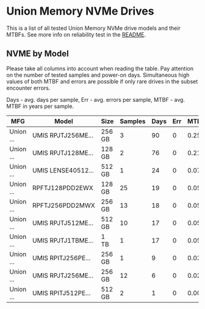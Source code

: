 Union Memory NVMe Drives
========================

This is a list of all tested Union Memory NVMe drive models and their MTBFs. See more
info on reliability test in the [README](https://github.com/linuxhw/SMART).

NVME by Model
------------

Please take all columns into account when reading the table. Pay attention on the
number of tested samples and power-on days. Simultaneous high values of both MTBF
and errors are possible if only rare drives in the subset encounter errors.

Days - avg. days per sample,
Err  - avg. errors per sample,
MTBF - avg. MTBF in years per sample.

| MFG       | Model              | Size   | Samples | Days  | Err   | MTBF |
|-----------|--------------------|--------|---------|-------|-------|------|
| Union ... | UMIS RPJTJ256ME... | 256 GB | 3       | 90    | 0     | 0.25   |
| Union ... | UMIS RPJTJ128ME... | 128 GB | 2       | 76    | 0     | 0.21   |
| Union ... | UMIS LENSE40512... | 512 GB | 1       | 24    | 0     | 0.07   |
| Union ... | RPFTJ128PDD2EWX    | 128 GB | 25      | 19    | 0     | 0.05   |
| Union ... | RPFTJ256PDD2MWX    | 256 GB | 13      | 18    | 0     | 0.05   |
| Union ... | UMIS RPJTJ512ME... | 512 GB | 10      | 17    | 0     | 0.05   |
| Union ... | UMIS RPJTJ1TBME... | 1 TB   | 1       | 17    | 0     | 0.05   |
| Union ... | UMIS RPITJ256PE... | 256 GB | 1       | 9     | 0     | 0.03   |
| Union ... | UMIS RPJTJ256ME... | 256 GB | 12      | 6     | 0     | 0.02   |
| Union ... | UMIS RPITJ512PE... | 512 GB | 2       | 1     | 0     | 0.00   |
